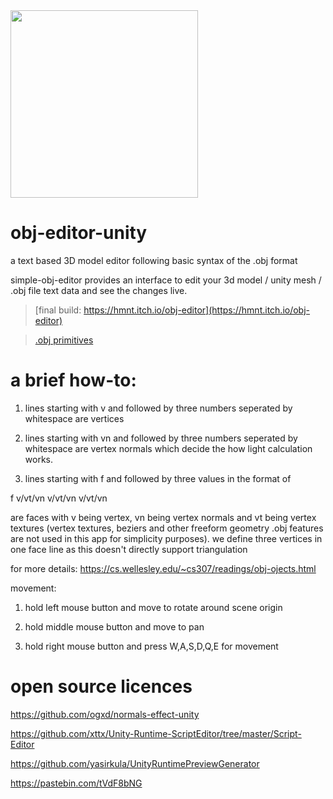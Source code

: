 <img src="https://github.com/user-attachments/assets/16ad69d2-d5f9-4e19-b108-2bbc44d6dec8" width="300px">


# obj-editor-unity
a text based 3D model editor following basic syntax of the .obj format

simple-obj-editor provides an interface to edit your 3d model / unity mesh / .obj file text data and see the changes live.

> [final build: https://hmnt.itch.io/obj-editor](https://hmnt.itch.io/obj-editor)

> [.obj primitives](https://gist.github.com/hemanth2004/8a22aa78e847fdfbb8ce36c7bb3031c0)


# a brief how-to:
1. lines starting with v and followed by three numbers seperated by whitespace are vertices

2. lines starting with vn and followed by three numbers seperated by whitespace are vertex normals which decide the how light calculation works.

3. lines starting with f and followed by three values in the format of

f    v/vt/vn     v/vt/vn      v/vt/vn

are faces with v being vertex, vn being vertex normals and vt being vertex textures
(vertex textures, beziers and other freeform geometry .obj features are not used in this app for simplicity purposes).
we define three vertices in one face line as this doesn't directly support triangulation

for more details: https://cs.wellesley.edu/~cs307/readings/obj-ojects.html

movement:

1. hold left mouse button and move to rotate around scene origin

2. hold middle mouse button and move to pan 

3. hold right mouse button and press W,A,S,D,Q,E for movement


# open source licences

https://github.com/ogxd/normals-effect-unity

https://github.com/xttx/Unity-Runtime-ScriptEditor/tree/master/Script-Editor

https://github.com/yasirkula/UnityRuntimePreviewGenerator

https://pastebin.com/tVdF8bNG
